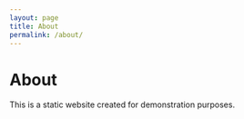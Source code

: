 ```yaml
---
layout: page
title: About
permalink: /about/
---
```


# About

This is a static website created for demonstration purposes.
